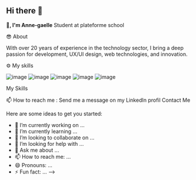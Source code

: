 ## Hi there 👋


**👋, I'm Anne-gaelle**
Student at plateforme school

😎 About 

With over 20 years of experience in the technology sector, I bring a deep passion for development, UX/UI design, web technologies, and innovation. 

⚙️ My skills

![image](https://github.com/user-attachments/assets/ec457bca-086f-4185-a730-2adce47ae97d)
![image](https://github.com/user-attachments/assets/47b4a2dc-48ef-4532-9513-f774fb6c80b5)
![image](https://github.com/user-attachments/assets/1a9b8f7e-4459-48da-bba0-fae04d8fab85)
![image](https://github.com/user-attachments/assets/f24bd289-fa79-465e-ac0a-2b3c5e111f6f)
![image](https://github.com/user-attachments/assets/5bfe3556-42dd-49bf-b2c3-8c2c3f746a3c)




My Skills

📫 How to reach me : Send me a message on my LinkedIn profil
Contact Me

Here are some ideas to get you started:

- 🔭 I’m currently working on ...
- 🌱 I’m currently learning ...
- 👯 I’m looking to collaborate on ...
- 🤔 I’m looking for help with ...
- 💬 Ask me about ...
- 📫 How to reach me: ...
- 😄 Pronouns: ...
- ⚡ Fun fact: ...
-->
